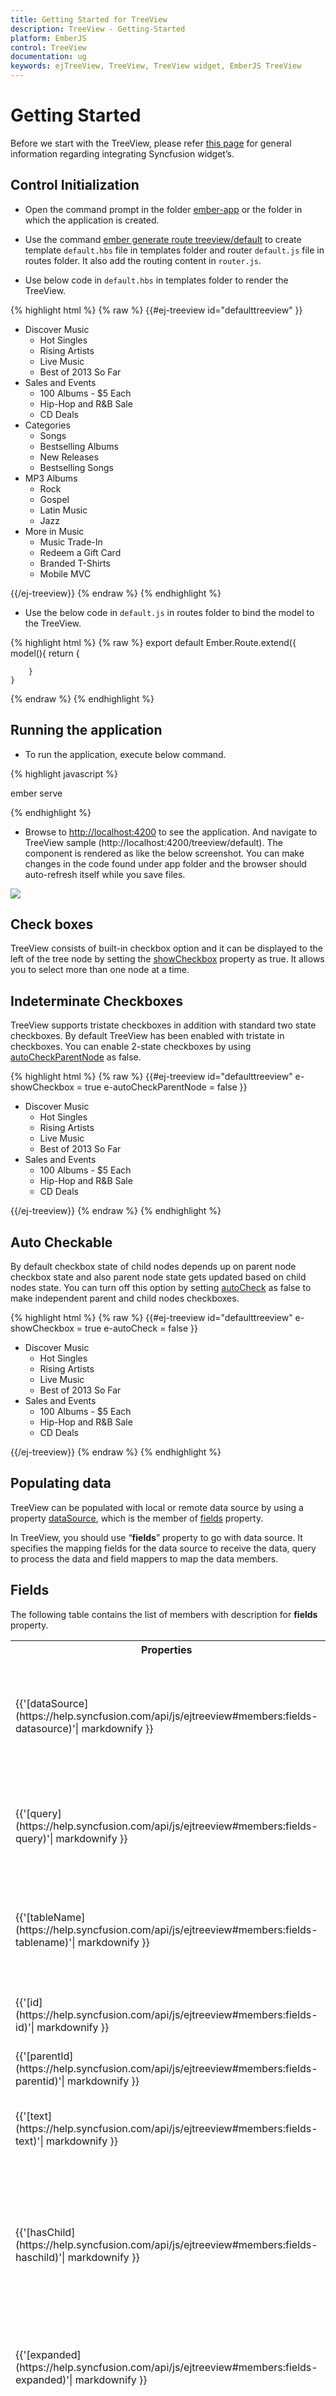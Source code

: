 ```yaml
---
title: Getting Started for TreeView
description: TreeView - Getting-Started
platform: EmberJS
control: TreeView
documentation: ug
keywords: ejTreeView, TreeView, TreeView widget, EmberJS TreeView
---
```

# Getting Started

Before we start with the TreeView, please refer [this page](https://help.syncfusion.com/emberjs/overview) for general information regarding integrating Syncfusion widget’s.

## Control Initialization

* Open the command prompt in the folder [ember-app](https://help.syncfusion.com/emberjs/getting-started#create-a-simple-ember-application) or the folder in which the application is created.

* Use the command [ember generate route treeview/default](https://guides.emberjs.com/v2.11.0/routing/defining-your-routes/) to create template `default.hbs` file in templates folder and router `default.js` file in routes folder. It also add the routing content in `router.js`.

* Use below code in `default.hbs` in templates folder to render the TreeView.

{% highlight html %}
{% raw %}
         {{#ej-treeview id="defaulttreeview" }}
			   <ul>
                        <li>Discover Music
                            <ul>
                                <li>Hot Singles</li>
                                <li>Rising Artists</li>
                                <li>Live Music</li>
                                <li>Best of 2013 So Far</li>
                            </ul>
                        </li>
                        <li>Sales and Events
                            <ul>
                                <li>100 Albums - $5 Each</li>
                                <li>Hip-Hop and R&B Sale</li>
                                <li>CD Deals</li>
                            </ul>
                        </li>
                        <li>Categories
                            <ul>
                                <li>Songs</li>
                                <li>Bestselling Albums</li>
                                <li>New Releases</li>
                                <li>Bestselling Songs</li>
                            </ul>
                        </li>
                        <li>MP3 Albums
                            <ul>
                                <li>Rock</li>
                                <li>Gospel</li>
                                <li>Latin Music</li>
                                <li>Jazz</li>
                            </ul>
                        </li>
                        <li>More in Music
                            <ul>
                                <li>Music Trade-In</li>
                                <li>Redeem a Gift Card</li>
                                <li>Branded T-Shirts</li>
                                <li>Mobile MVC</li>
                            </ul>
                        </li>
                    </ul>
			   {{/ej-treeview}}
{% endraw %}
{% endhighlight %}

* Use the below code in `default.js` in routes folder to bind the model to the TreeView.

{% highlight html %}
{% raw %}
	export default Ember.Route.extend({
      model(){
         return {
           
        }
    }
{% endraw %}
{% endhighlight %}


## Running the application

* To run the application, execute below command.

{% highlight javascript %}
 
 ember serve

{% endhighlight %}

* Browse to [http://localhost:4200](http://localhost:4200) to see the application. And navigate to TreeView sample (http://localhost:4200/treeview/default). The component is rendered as like the below screenshot. You can make changes in the code found under app folder and the browser should auto-refresh itself while you save files. 

![](Getting-Started_images/Getting-Started_img1.png)



## Check boxes

TreeView consists of built-in checkbox option and it can be displayed to the left of the tree node by setting the [showCheckbox](https://help.syncfusion.com/api/js/ejtreeview#members:showcheckbox) property as true. It allows you to select more than one node at a time.

## Indeterminate Checkboxes

TreeView supports tristate checkboxes in addition with standard two state checkboxes. By default TreeView has been enabled with tristate in checkboxes. You can enable 2-state checkboxes by using [autoCheckParentNode](https://help.syncfusion.com/api/js/ejtreeview#members:autocheckparentnode) as false.

{% highlight html %}
{% raw %}
 {{#ej-treeview id="defaulttreeview" e-showCheckbox = true e-autoCheckParentNode = false }}
			   <ul>
                        <li>Discover Music
                            <ul>
                                <li>Hot Singles</li>
                                <li>Rising Artists</li>
                                <li>Live Music</li>
                                <li>Best of 2013 So Far</li>
                            </ul>
                        </li>
                        <li>Sales and Events
                            <ul>
                                <li>100 Albums - $5 Each</li>
                                <li>Hip-Hop and R&B Sale</li>
                                <li>CD Deals</li>
                            </ul>
                        </li>
                    </ul>
			   {{/ej-treeview}}
{% endraw %}
{% endhighlight %}

## Auto Checkable

By default checkbox state of child nodes depends up on parent node checkbox state and also parent node state gets updated based on child nodes state. You can turn off this option by setting [autoCheck](https://help.syncfusion.com/api/js/ejtreeview#members:autocheck) as false to make independent parent and child nodes checkboxes.

{% highlight html %}
{% raw %}
 {{#ej-treeview id="defaulttreeview" e-showCheckbox = true e-autoCheck = false }}
			   <ul>
                        <li>Discover Music
                            <ul>
                                <li>Hot Singles</li>
                                <li>Rising Artists</li>
                                <li>Live Music</li>
                                <li>Best of 2013 So Far</li>
                            </ul>
                        </li>
                        <li>Sales and Events
                            <ul>
                                <li>100 Albums - $5 Each</li>
                                <li>Hip-Hop and R&B Sale</li>
                                <li>CD Deals</li>
                            </ul>
                        </li>
                    </ul>
  {{/ej-treeview}}
  {% endraw %}
{% endhighlight %}


## Populating data

TreeView can be populated with local or remote data source by using a property [dataSource](https://help.syncfusion.com/api/js/ejtreeview#members:fields-datasource), which is the member of [fields](https://help.syncfusion.com/api/js/ejtreeview#members:fields) property.

In TreeView, you should use “**fields**” property to go with data source. It specifies the mapping fields for the data source to receive the data, query to process the data and field mappers to map the data members.

## Fields

The following table contains the list of members with description for **fields** property.

<table>
<tr>
<th>
Properties</th><th>
Description</th></tr>
<tr>
<td>
{{'[dataSource](https://help.syncfusion.com/api/js/ejtreeview#members:fields-datasource)'| markdownify }}<br/><br/></td><td>
The data source contains the list of data for generating the TreeView list.<br/><br/></td></tr>
<tr>
<td>
{{'[query](https://help.syncfusion.com/api/js/ejtreeview#members:fields-query)'| markdownify }}<br/><br/></td><td>
It specifies the query to retrieve the data from the online server.<br/><br/></td></tr>
<tr>
<td>
{{'[tableName](https://help.syncfusion.com/api/js/ejtreeview#members:fields-tablename)'| markdownify }}<br/><br/></td><td>
It specifies the name of the table from which data to be processed from given data source.<br/><br/></td></tr>
<tr>
<td>
{{'[id](https://help.syncfusion.com/api/js/ejtreeview#members:fields-id)'| markdownify }}<br/><br/></td><td>
It specifies the ID of the node.<br/><br/></td></tr>
<tr>
<td>
{{'[parentId](https://help.syncfusion.com/api/js/ejtreeview#members:fields-parentid)'| markdownify }}<br/><br/></td><td>
It specifies the parent id of the node<br/><br/></td></tr>
<tr>
<td>
{{'[text](https://help.syncfusion.com/api/js/ejtreeview#members:fields-text)'| markdownify }}<br/><br/></td><td>
It specifies the text content of the node.<br/><br/></td></tr>
<tr>
<td>
{{'[hasChild](https://help.syncfusion.com/api/js/ejtreeview#members:fields-haschild)'| markdownify }}<br/><br/></td><td>
It specifies the node has child (which is the nested or inner level of nodes). Also it’s used in load on demand of tree data.<br/><br/></td></tr>
<tr>
<td>
{{'[expanded](https://help.syncfusion.com/api/js/ejtreeview#members:fields-expanded)'| markdownify }}<br/><br/></td><td>
It specifies the tree node to be in expanded state<br/><br/></td></tr>
<tr>
<td>
{{'[selected](https://help.syncfusion.com/api/js/ejtreeview#members:fields-selected)'| markdownify }}<br/><br/></td><td>
It specifies the select node at initialize. N> only one node get selected by default. If you enable multiple selection in TreeView then you can able to select one or more nodes at initialize.<br/><br/></td></tr>
<tr>
<td>
{{'[isChecked](https://help.syncfusion.com/api/js/ejtreeview#members:fields-ischecked)'| markdownify }} <br/><br/></td><td>
It specifies the node to be in checked state, if tree node represented with checkboxes. <br/><br/></td></tr>
<tr>
<td>
{{'[imageUrl](https://help.syncfusion.com/api/js/ejtreeview#members:fields-imageurl)'| markdownify }}<br/><br/></td><td>
It defines the image location.<br/><br/></td></tr>
<tr>
<td>
{{'[imageAttribute](https://help.syncfusion.com/api/js/ejtreeview#members:fields-imageattribute)'| markdownify }}<br/><br/></td><td>
It defines the image attributes such as height, width, styles, etc.<br/><br/></td></tr>
<tr>
<td>
{{'[spriteCssClass](https://help.syncfusion.com/api/js/ejtreeview#members:fields-spritecssclass)'| markdownify }}<br/><br/></td><td>
It defines the sprite CSS for the image tag.<br/><br/></td></tr>
<tr>
<td>
{{'[htmlAttribute](https://help.syncfusion.com/api/js/ejtreeview#members:fields-htmlattribute)'| markdownify }}<br/><br/></td><td>
It defines the HTML attributes such as class and styles for a node ("li" tag).<br/><br/></td></tr>
<tr>
<td>
{{'[linkAttribute](https://help.syncfusion.com/api/js/ejtreeview#members:fields-linkattribute)'| markdownify }}<br/><br/></td><td>
It defines the HTML attributes such as class and styles for a link tag, which is child of node.<br/><br/></td></tr>
</table>


{% highlight html %}
{% raw %}
{{ej-treeview id="localData" e-fields = model.Fields  }}
{% endraw %}
{% endhighlight %}

{% highlight html %}
{% raw %}
    let dataList = [
               { id: 1, name: "Fiction Book Lists", hasChild: true, expanded: true },
               { id: 2, pid: 1, name: "To Kill a Mockingbird " },
               { id: 3, pid: 1, name: "Pride and Prejudice " },
               { id: 4, pid: 1, name: "Harry Potter" },
               { id: 5, pid: 1, name: "The Hobbit " },
               { id: 6, name: "Mystery Book Lists", hasChild: true, expanded: true },
               { id: 7, pid: 6, name: "And Then There Were None " },
               { id: 8, pid: 6, name: "Angels & Demons" },
               { id: 9, pid: 6, name: "In Cold Blood " },
               { id: 10, pid: 6, name: "The Name of the Rose " },
               { id: 11, name: "Horror Novels", hasChild: true },
               { id: 12, pid: 11, name: "The Shining (The Shining, #1) " },
               { id: 13, pid: 11, name: "The Haunting of Hill House " },
               { id: 14, pid: 11, name: "The Silence of the Lambs (Hannibal Lecter, #2) " },
               { id: 15, name: "Novel Lists", hasChild: true },
               { id: 16, pid: 15, name: "Shadow Hills (Shadow Hills, #1) " },
               { id: 17, pid: 15, name: "After Forever Ends " },
               { id: 18, pid: 15, name: "Angel Star" },
               { id: 19, pid: 15, name: "Raised by Wolves" },
               { id: 20, pid: 15, name: "Falling From Grace" }]

 export default Ember.Route.extend({
      model(){
         return {
             Fields: { id : "id", parentId: "pid", text: "name", hasChild:"hasChild", expanded:"expanded", dataSource : dataList}
        }
    }
{% endraw %}
{% endhighlight %}

